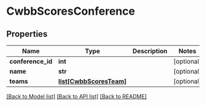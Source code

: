 # CwbbScoresConference

## Properties
Name | Type | Description | Notes
------------ | ------------- | ------------- | -------------
**conference_id** | **int** |  | [optional] 
**name** | **str** |  | [optional] 
**teams** | [**list[CwbbScoresTeam]**](CwbbScoresTeam.md) |  | [optional] 

[[Back to Model list]](../README.md#documentation-for-models) [[Back to API list]](../README.md#documentation-for-api-endpoints) [[Back to README]](../README.md)

